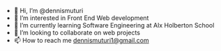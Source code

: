 - 👋 Hi, I’m @dennismuturi
- 👀 I’m interested in Front End Web development
- 🌱 I’m currently learning Software Engineering at Alx Holberton School
- 💞️ I’m looking to collaborate on web projects
- 📫 How to reach me dennismuturi1@gmail.com

<!---
DennisMuturi/DennisMuturi is a ✨ special ✨ repository because its `README.md` (this file) appears on your GitHub profile.
You can click the Preview link to take a look at your changes.
--->
 
